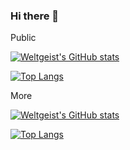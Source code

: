 ### Hi there 👋

Public

[![Weltgeist's GitHub stats](https://github-readme-stats.vercel.app/api?username=Weltgeist)](https://github.com/anuraghazra/github-readme-stats)

[![Top Langs](https://github-readme-stats.vercel.app/api/top-langs/?username=Weltgeist)](https://github.com/anuraghazra/github-readme-stats)

More 

[![Weltgeist's GitHub stats](https://github-readme-stats-weltgeists-projects.vercel.app/api?username=Weltgeist&layout=compact&langs_count=8)](https://github.com/Weltgeist/github-readme-stats)

[![Top Langs](https://github-readme-stats-weltgeists-projects.vercel.app/api/top-langs/?username=Weltgeist&layout=compact&langs_count=8)](https://github.com/Weltgeist/github-readme-stats)


<!--
**Weltgeist/Weltgeist** is a ✨ _special_ ✨ repository because its `README.md` (this file) appears on your GitHub profile.

Here are some ideas to get you started:

- 🔭 I’m currently working on ...
- 🌱 I’m currently learning ...
- 👯 I’m looking to collaborate on ...
- 🤔 I’m looking for help with ...
- 💬 Ask me about ...
- 📫 How to reach me: ...
- 😄 Pronouns: ...
- ⚡ Fun fact: ...
-->
